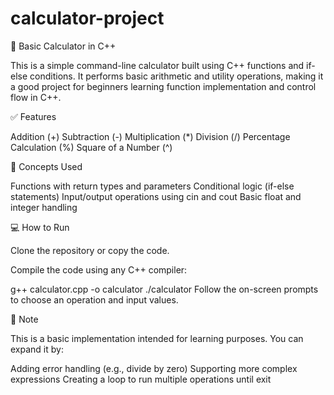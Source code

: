 # calculator-project
🔢 Basic Calculator in C++

This is a simple command-line calculator built using C++ functions and if-else conditions. It performs basic arithmetic and utility operations, making it a good project for beginners learning function implementation and control flow in C++.

✅ Features

Addition (+)
Subtraction (-)
Multiplication (*)
Division (/)
Percentage Calculation (%)
Square of a Number (^)


🧠 Concepts Used

Functions with return types and parameters
Conditional logic (if-else statements)
Input/output operations using cin and cout
Basic float and integer handling

💻 How to Run

Clone the repository or copy the code.

Compile the code using any C++ compiler:

g++ calculator.cpp -o calculator
./calculator
Follow the on-screen prompts to choose an operation and input values.

📌 Note

This is a basic implementation intended for learning purposes. You can expand it by:

Adding error handling (e.g., divide by zero)
Supporting more complex expressions
Creating a loop to run multiple operations until exit
